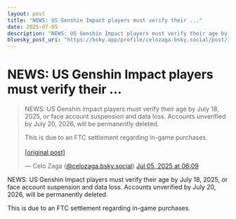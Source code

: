 ```yaml
---
layout: post
title: "NEWS: US Genshin Impact players must verify their ..."
date: 2025-07-05
description: "NEWS: US Genshin Impact players must verify their age by July 18, 2025, or face account suspension and data loss. Accounts unverified by July 20, 2026, ..."
bluesky_post_uri: "https://bsky.app/profile/celozaga.bsky.social/post/3lt73teht7z2f"
---
```


<h1 class="bluesky-post-title">NEWS: US Genshin Impact players must verify their ...</h1>

<blockquote class="bluesky-embed" data-bluesky-uri="at://did:plc:lmh6rennptq77inaztnovw4b/app.bsky.feed.post/3lt73teht7z2f" data-bluesky-embed-color-mode="system">
<p lang="">NEWS: US Genshin Impact players must verify their age by July 18, 2025, or face account suspension and data loss. Accounts unverified by July 20, 2026, will be permanently deleted. 

This is due to an FTC settlement regarding in-game purchases.<br><br><a href="https://bsky.app/profile/celozaga.bsky.social/post/3lt73teht7z2f">[original post]</a></p>
&mdash; Celo Zaga (<a href="https://bsky.app/profile/did:plc:lmh6rennptq77inaztnovw4b?ref_src=embed">@celozaga.bsky.social</a>) <a href="https://bsky.app/profile/celozaga.bsky.social/post/3lt73teht7z2f?ref_src=embed">Jul 05, 2025 at 06:09</a>
</blockquote>
<script async src="https://embed.bsky.app/static/embed.js" charset="utf-8"></script>

<p class="bluesky-post-description">NEWS: US Genshin Impact players must verify their age by July 18, 2025, or face account suspension and data loss. Accounts unverified by July 20, 2026, will be permanently deleted. 

This is due to an FTC settlement regarding in-game purchases.</p>
